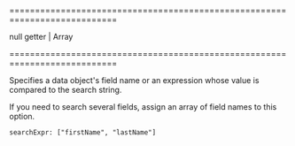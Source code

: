 <!--**
/*-------------------------------------------
    Auto-generated file. Do not modify.
-------------------------------------------

**-->
===========================================================================
<!--default-->null<!--/default-->
<!--type-->getter | Array<!--/type-->
===========================================================================

<!--shortDescription-->
Specifies a data object's field name or an expression whose value is compared to the search string.
<!--/shortDescription-->

<!--fullDescription-->
If you need to search several fields, assign an array of field names to this option.

    searchExpr: ["firstName", "lastName"]

<!--/fullDescription-->